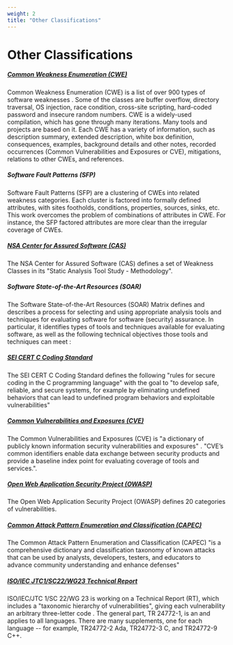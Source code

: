 ```yaml
---
weight: 2
title: "Other Classifications"
---
```

# Other Classifications

##### [Common Weakness Enumeration (CWE)](https://cwe.mitre.org/)

Common Weakness Enumeration (CWE) is a list of over 900 types of software weaknesses [](#ref). Some of the classes are buffer overflow, directory traversal, OS injection, race condition, cross-site scripting, hard-coded password and insecure random numbers. CWE is a widely-used compilation, which has gone through many iterations. Many tools and projects are based on it. Each CWE has a variety of information, such as description summary, extended description, white box definition, consequences, examples, background details and other notes, recorded occurrences (Common Vulnerabilities and Exposures or CVE), mitigations, relations to other CWEs, and references.

##### Software Fault Patterns (SFP)

Software Fault Patterns (SFP) are a clustering of CWEs into related weakness categories. Each cluster is factored into formally defined attributes, with sites footholds, conditions, properties, sources, sinks, etc. This work overcomes the problem of combinations of attributes in CWE. For instance, the SFP factored attributes are more clear than the irregular coverage of CWEs.

##### [NSA Center for Assured Software (CAS)](https://samate.nist.gov/docs/CAS_2011_SA_Tool_Method.pdf)

The NSA Center for Assured Software (CAS) defines a set of Weakness Classes in its "Static Analysis Tool Study - Methodology".

##### Software State-of-the-Art Resources (SOAR)

The Software State-of-the-Art Resources (SOAR) Matrix defines and describes a process for selecting and using appropriate analysis tools and techniques for evaluating software for software (security) assurance. In particular, it identifies types of tools and techniques available for evaluating software, as well as the following technical objectives those tools and techniques can meet :

##### [SEI CERT C Coding Standard](https://www.sei.cmu.edu/downloads/sei-cert-c-coding-standard-2016-v01.pdf)

The SEI CERT C Coding Standard defines the following "rules for secure coding in the C programming language" with the goal to "to develop safe, reliable, and secure systems, for example by eliminating undefined behaviors that can lead to undefined program behaviors and exploitable vulnerabilities"

##### [Common Vulnerabilities and Exposures (CVE)](https://cve.mitre.org/)

The Common Vulnerabilities and Exposures (CVE) is "a dictionary of publicly known information security vulnerabilities and exposures" . "CVE’s common identifiers enable data exchange between security products and provide a baseline index point for evaluating coverage of tools and services.".

##### [Open Web Application Security Project (OWASP)](https://owasp.org/)

The Open Web Application Security Project (OWASP) defines 20 categories of vulnerabilities.

##### [Common Attack Pattern Enumeration and Classification (CAPEC)](https://capec.mitre.org/)

The Common Attack Pattern Enumeration and Classification (CAPEC) "is a comprehensive dictionary and classification taxonomy of known attacks that can be used by analysts, developers, testers, and educators to advance community understanding and enhance defenses"

##### [ISO/IEC JTC1/SC22/WG23 Technical Report](http://www.open-std.org/JTC1/SC22/WG23/docs/documents)

ISO/IEC/JTC 1/SC 22/WG 23 is working on a Technical Report (RT), which includes a "taxonomic hierarchy of vulnerabilities", giving each vulnerability an arbitrary three-letter code . The general part, TR 24772-1, is an and applies to all languages. There are many supplements, one for each language -- for example, TR24772-2 Ada, TR24772-3 C, and TR24772-9 C++.